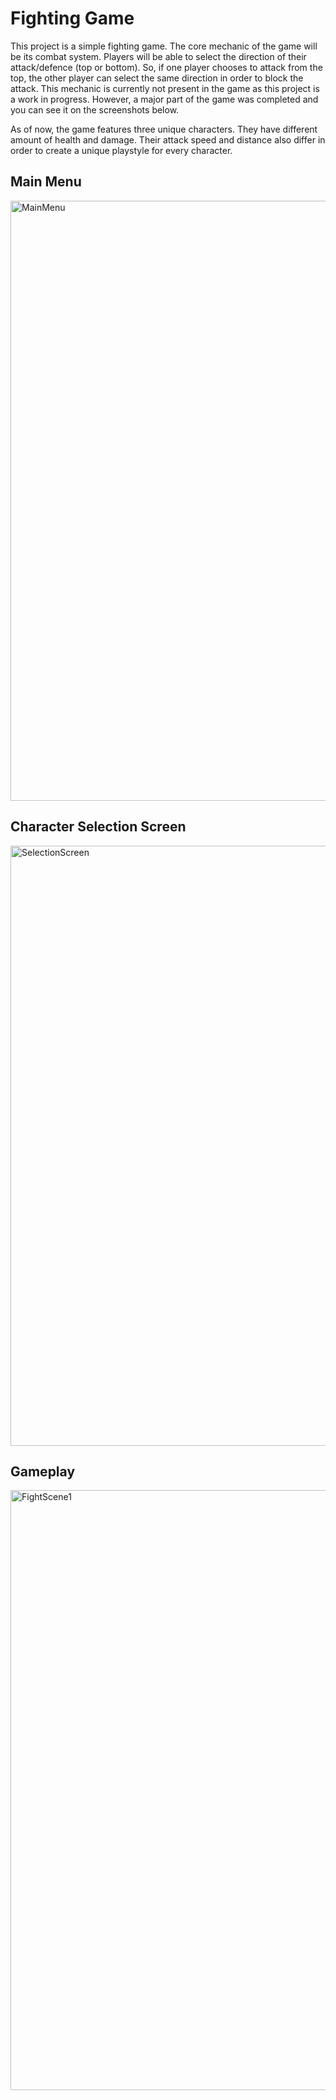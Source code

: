# Fighting Game

This project is a simple fighting game. The core mechanic of the game will be its combat system.
Players will be able to select the direction of their attack/defence (top or bottom).
So, if one player chooses to attack from the top, the other player can select the same direction
in order to block the attack. This mechanic is currently not present in the game as this project is a work in progress.
However, a major part of the game was completed and you can see it on the screenshots below.

As of now, the game features three unique characters. They have different amount of health and damage. Their attack
speed and distance also differ in order to create a unique playstyle for every character.

## Main Menu
<img width="960" alt="MainMenu" src="https://user-images.githubusercontent.com/80872381/146127435-12af25b5-f94f-4e87-ac45-322e54160f3b.png">

## Character Selection Screen
<img width="960" alt="SelectionScreen" src="https://user-images.githubusercontent.com/80872381/146127465-f96006e3-c4a2-4d56-b9ab-5646bd10ae1c.png">

## Gameplay
<img width="960" alt="FightScene1" src="https://user-images.githubusercontent.com/80872381/146127477-0790b421-7949-42fa-88b3-ba0fadd5622f.png">
